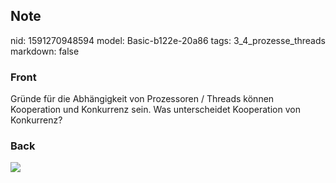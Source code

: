 ## Note
nid: 1591270948594
model: Basic-b122e-20a86
tags: 3_4_prozesse_threads
markdown: false

### Front
Gründe für die Abhängigkeit von Prozessoren / Threads können Kooperation und Konkurrenz sein. Was unterscheidet Kooperation von Konkurrenz?

### Back
<img src="paste-73ed47dd86f15866e431aa9a34e9c01294d6ec86.jpg">
